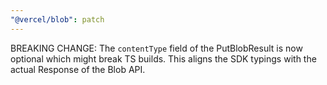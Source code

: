 ```yaml
---
"@vercel/blob": patch
---
```


BREAKING CHANGE: The `contentType` field of the PutBlobResult is now optional which might break TS builds. This aligns the SDK typings with the actual Response of the Blob API.
